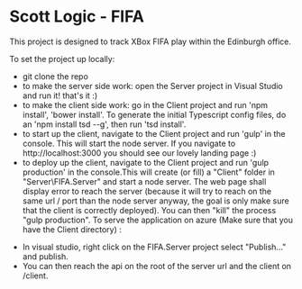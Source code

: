 # Scott Logic - FIFA
This project is designed to track XBox FIFA play within the Edinburgh office.

To set the project up locally:
* git clone the repo
* to make the server side work: open the Server project in Visual Studio and run it! that's it :)
* to make the client side work: go in the Client project and run 'npm install', 'bower install'. To generate the initial Typescript config files, do an 'npm install tsd --g', then run 'tsd install'.
* to start up the client, navigate to the Client project and run 'gulp' in the console. This will start the node server.
If you navigate to http://localhost:3000 you should see our lovely landing page :)  
* to deploy up the client, navigate to the Client project and run 'gulp production' in the console.This will create (or fill) a "Client" folder in "Server\FIFA.Server" and start a node server. The web page shall display  error to reach the server (because it will try to reach on the same url / port than the node server anyway, the goal is only make sure that the client is correctly deployed). You can then "kill" the process "gulp production".
To serve the application on azure (Make sure that you have the Client directory) :
- In visual studio, right click on the FIFA.Server project select "Publish..." and publish.
- You can then reach the api on the root of the server url and the client on /client.
